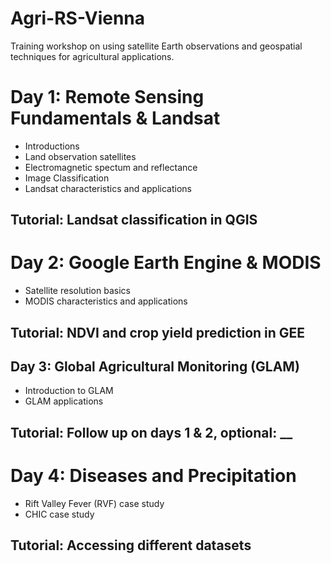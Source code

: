 # Agri-RS-Vienna
Training workshop on using satellite Earth observations and geospatial techniques for agricultural applications. 

# Day 1: Remote Sensing Fundamentals & Landsat
- Introductions
- Land observation satellites
- Electromagnetic spectum and reflectance
- Image Classification
- Landsat characteristics and applications

## Tutorial: Landsat classification in QGIS

# Day 2: Google Earth Engine & MODIS
- Satellite resolution basics
- MODIS characteristics and applications

## Tutorial: NDVI and crop yield prediction in GEE

## Day 3: Global Agricultural Monitoring (GLAM)
- Introduction to GLAM
- GLAM applications

## Tutorial: Follow up on days 1 & 2, optional: __

# Day 4: Diseases and Precipitation
- Rift Valley Fever (RVF) case study
- CHIC case study

## Tutorial: Accessing different datasets
